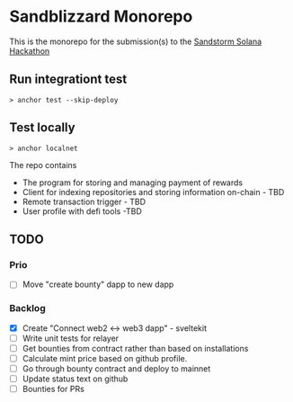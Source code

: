 # Sandblizzard Monorepo

This is the monorepo for the submission(s) to the [Sandstorm Solana Hackathon](https://www.sandstormhackathon.com/)

## Run integrationt test

```
> anchor test --skip-deploy
```

## Test locally

```
> anchor localnet
```

The repo contains

- The program for storing and managing payment of rewards
- Client for indexing repositories and storing information on-chain - TBD
- Remote transaction trigger - TBD
- User profile with defi tools -TBD

## TODO

### Prio

- [ ] Move "create bounty" dapp to new dapp

### Backlog

- [x] Create "Connect web2 <-> web3 dapp" - sveltekit
- [ ] Write unit tests for relayer
- [ ] Get bounties from contract rather than based on installations
- [ ] Calculate mint price based on github profile.
- [ ] Go through bounty contract and deploy to mainnet
- [ ] Update status text on github
- [ ] Bounties for PRs
